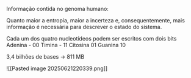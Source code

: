 Informação contida no genoma humano:

Quanto maior a entropia, maior a incerteza e, consequentemente, mais informação é necessária para descrever o estado do sistema.

Cada um dos quatro nucleotídeos podem ser escritos com dois bits
Adenina - 00
Timina - 11
Citosina 01
Guanina 10

3,4 bilhões de bases -> 811 MB

![[Pasted image 20250621220339.png]]